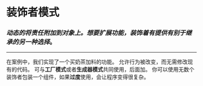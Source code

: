 # 装饰者模式

### *动态的将责任附加到对象上。想要扩展功能，装饰着有提供有别于继承的另一种选择*。

------

在案例中，我们实现了一个买奶茶加料的功能。
允许行为被改变，而无需修改现有的代码。
可与**工厂模式**或者**生成器模式**共同使用，后面加。
你可以使用无数个装饰者包装一个组件，如果**过度**使用，会让程序变得很复杂。

